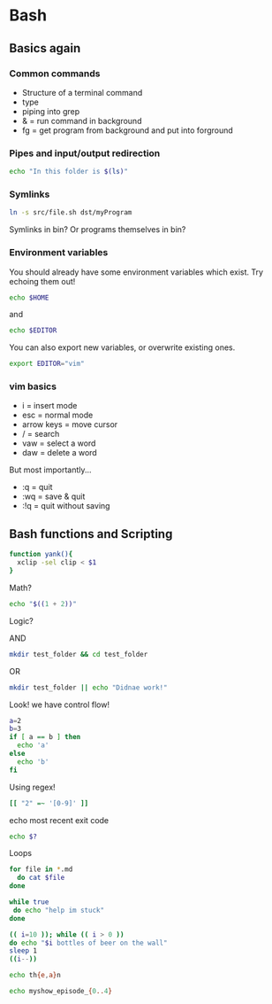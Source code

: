 # Bash


## Basics again

### Common commands

- Structure of a terminal command
- type
- piping into grep
- <command>& = run command in background
- fg = get program from background and put into forground

### Pipes and input/output redirection

```sh
echo "In this folder is $(ls)"
```

### Symlinks

```sh
ln -s src/file.sh dst/myProgram
```

Symlinks in bin? Or programs themselves in bin?

### Environment variables

You should already have some environment variables which exist. Try echoing them out!

```sh
echo $HOME
```
and
```sh
echo $EDITOR
```

You can also export new variables, or overwrite existing ones.

```sh
export EDITOR="vim"
```
### vim basics

- i = insert mode
- esc = normal mode
- arrow keys = move cursor
- / = search
- vaw = select a word
- daw = delete a word

But most importantly...

- :q = quit
- :wq = save & quit
- :!q = quit without saving

## Bash functions and Scripting

```bash
function yank(){
  xclip -sel clip < $1
}
```

Math?

```bash
echo "$((1 + 2))"
```

Logic?

AND
```bash
mkdir test_folder && cd test_folder
```

OR
```bash
mkdir test_folder || echo "Didnae work!"
```

Look! we have control flow!
```bash
a=2
b=3
if [ a == b ] then
  echo 'a' 
else
  echo 'b'
fi
```

Using regex!
```bash
[[ "2" =~ '[0-9]' ]]
```

echo most recent exit code 
```bash
echo $?
```

Loops

```bash
for file in *.md
  do cat $file
done
```

```bash
while true
 do echo "help im stuck"
done
```

```bash
(( i=10 )); while (( i > 0 ))
do echo "$i bottles of beer on the wall"
sleep 1
((i--))
```

```bash
echo th{e,a}n
```

```bash
echo myshow_episode_{0..4}
```
